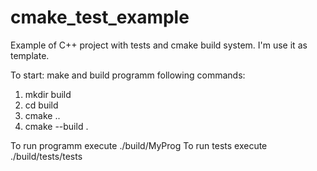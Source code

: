 # cmake_test_example
Example of C++ project with tests and cmake build system. I'm use it as template.

To start: make and build programm following commands:
1. mkdir build
2. cd build
3. cmake ..
4. cmake --build .

To run programm execute ./build/MyProg
To run tests execute ./build/tests/tests